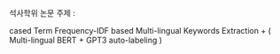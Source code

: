 석사학위 논문 주제 :

cased Term Frequency-IDF based Multi-lingual Keywords Extraction + ( Multi-lingual BERT + GPT3 auto-labeling )
